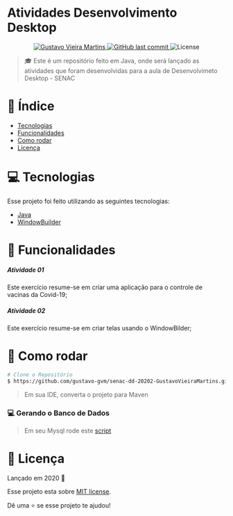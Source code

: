 # Atividades Desenvolvimento Desktop

<p align="center">
   <a href="https://www.linkedin.com/in/gustavo-vieira-martins-2b1501168/">
      <img alt="Gustavo Vieira Martins"
      src="https://img.shields.io/badge/-Gustavo_Vieira_Martins-8257E5?style=flat&logo=Linkedin&logoColor=white" />
   </a>

  <a href="https://github.com/gustavo-gvm/senac-dd-20202-GustavoVieiraMartins/commits/master">
    <img alt="GitHub last commit" src="https://img.shields.io/github/last-commit/gustavo-gvm/senac-dd-20202-GustavoVieiraMartins?color=774DD6">
  </a> 
  <img alt="License" src="https://img.shields.io/badge/license-MIT-8257E5">
</p>


> :mortar_board: Este é um repositório feito em Java, onde será lançado as atividades que foram desenvolvidas para a aula de Desenvolvimeto Desktop - SENAC
# :pushpin: Índice

* [Tecnologias](#computer-tecnologias)
* [Funcionalidades](#rocket-funcionalidades)
* [Como rodar](#construction_worker-como-rodar)
* [Licença](#closed_book-licença)


# :computer: Tecnologias

Esse projeto foi feito utilizando as seguintes tecnologias:

* [Java](https://www.java.com/)
* [WindowBuilder](https://www.eclipse.org/windowbuilder/)

# :rocket: Funcionalidades

<h5>Atividade 01</h5>
<p>Este exercício resume-se em criar uma aplicação para o controle de vacinas da Covid-19;</p>

<h5>Atividade 02</h5>
<p>Este exercício resume-se em criar telas usando o WindowBilder;</p>

# :construction_worker: Como rodar

```bash
# Clone o Repositório
$ https://github.com/gustavo-gvm/senac-dd-20202-GustavoVieiraMartins.git
```
> Em sua IDE, converta o projeto para Maven

### 💻 Gerando o Banco de Dados

> Em seu Mysql rode este  <a href="/scripts/DB_CoronaVirus.sql"> script </a>


# :closed_book: Licença

Lançado em 2020 :closed_book:

Esse projeto esta sobre [MIT license](./LICENSE).

Dê uma ⭐️ se esse projeto te ajudou!